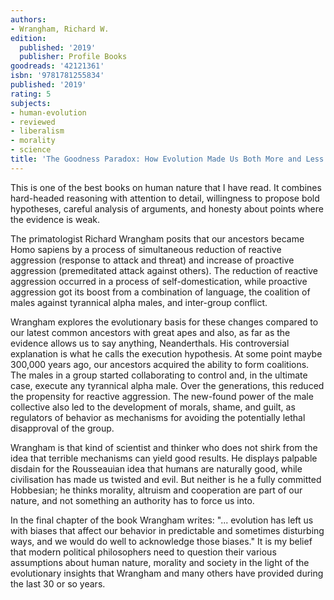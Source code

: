 ```yaml
---
authors:
- Wrangham, Richard W.
edition:
  published: '2019'
  publisher: Profile Books
goodreads: '42121361'
isbn: '9781781255834'
published: '2019'
rating: 5
subjects:
- human-evolution
- reviewed
- liberalism
- morality
- science
title: 'The Goodness Paradox: How Evolution Made Us Both More and Less Violent'
---
```

This is one of the best books on human nature that I have read. It combines hard-headed reasoning with attention to detail, willingness to propose bold hypotheses, careful analysis of arguments, and honesty about points where the evidence is weak.

The primatologist Richard Wrangham posits that our ancestors became Homo sapiens by a process of simultaneous reduction of reactive aggression (response to attack and threat) and increase of proactive aggression (premeditated attack against others). The reduction of reactive aggression occurred in a process of self-domestication, while proactive aggression got its boost from a combination of language, the coalition of males against tyrannical alpha males, and inter-group conflict.

Wrangham explores the evolutionary basis for these changes compared to our latest common ancestors with great apes and also, as far as the evidence allows us to say anything, Neanderthals. His controversial explanation is what he calls the execution hypothesis. At some point maybe 300,000 years ago, our ancestors acquired the ability to form coalitions. The males in a group started collaborating to control and, in the ultimate case, execute any tyrannical alpha male. Over the generations, this reduced the propensity for reactive aggression. The new-found power of the male collective also led to the development of morals, shame, and guilt, as regulators of behavior as mechanisms for avoiding the potentially lethal disapproval of the group.

Wrangham is that kind of scientist and thinker who does not shirk from the idea that terrible mechanisms can yield good results. He displays palpable disdain for the Rousseauian idea that humans are naturally good, while civilisation has made us twisted and evil. But neither is he a fully committed Hobbesian; he thinks morality, altruism and cooperation are part of our nature, and not something an authority has to force us into.

In the final chapter of the book Wrangham writes: "... evolution has left us with biases that affect our behavior in predictable and sometimes disturbing ways, and we would do well to acknowledge those biases." It is my belief that modern political philosophers need to question their various assumptions about human nature, morality and society in the light of the evolutionary insights that Wrangham and many others have provided during the last 30 or so years.
